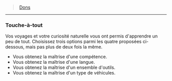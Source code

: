 ﻿---
!Generic
Id: feats_hd.md#touche-à-tout
ParentLink: feats_hd.md#dons
Name: Touche-à-tout
ParentName: Dons
NameLevel: 3
---
> [Dons](hd_feats.md)

---

### Touche-à-tout

Vos voyages et votre curiosité naturelle vous ont permis d'apprendre un peu de tout. Choisissez trois options parmi les quatre proposées ci-dessous, mais pas plus de deux fois la même.

* Vous obtenez la maîtrise d'une compétence.
* Vous obtenez la maîtrise d'une langue.
* Vous obtenez la maîtrise d'un ensemble d'outils.
* Vous obtenez la maîtrise d'un type de véhicules.

